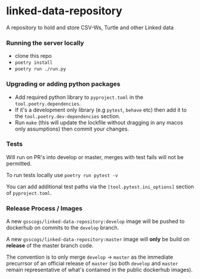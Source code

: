 # linked-data-repository
A repository to hold and store CSV-Ws, Turtle and other Linked data


### Running the server locally

* clone this repo
* `poetry install`
* `poetry run ./run.py`


### Upgrading or adding python packages

* Add required python library to `pyproject.toml` in the `tool.poetry.dependencies`.
* If it's a development only library (e.g `pytest`, `behave` etc) then add it to the `tool.poetry.dev-dependencies` section.
* Run `make` (this will update the lockfile without dragging in any macos only assumptions) then commit your changes.


### Tests

Will run on PR's into develop or master, merges with test fails will not be permitted.

To run tests locally use `poetry run pytest -v`

You can add additional test paths via the `[tool.pytest.ini_options]` section of `pyproject.toml`.

### Release Process / Images

A new `gsscogs/linked-data-repository:develop` image will be pushed to dockerhub on commits to the `develop` branch.

A new `gsscogs/linked-data-repository:master` image will **only** be build on **release** of the master branch code.

The convention is to only merge `develop` -> `master` as the immediate precurrsor of an official release of `master` (so both `develop` and `master` remain representative of what's contained in the public dockerhub images).

